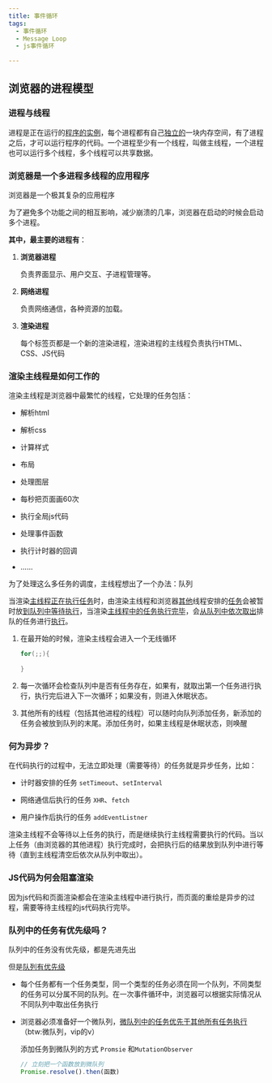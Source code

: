 ```yaml
---
title: 事件循环
tags: 
  - 事件循环
  - Message Loop
  - js事件循环

---
```



## 浏览器的进程模型

### 进程与线程

进程是正在运行的<u>程序的实例</u>，每个进程都有自己<u>独立的</u>一块内存空间，有了进程之后，才可以运行程序的代码。一个进程至少有一个线程，叫做主线程，一个进程也可以运行多个线程，多个线程可以共享数据。

### 浏览器是一个多进程多线程的应用程序

浏览器是一个极其复杂的应用程序

为了避免多个功能之间的相互影响，减少崩溃的几率，浏览器在启动的时候会启动多个进程。

**其中，最主要的进程有**：

1. **浏览器进程**
   
   负责界面显示、用户交互、子进程管理等。

2. **网络进程**
   
   负责网络通信，各种资源的加载。

3. **渲染进程**
   
   每个标签页都是一个新的渲染进程，渲染进程的主线程负责执行HTML、CSS、JS代码

### 渲染主线程是如何工作的

渲染主线程是浏览器中最繁忙的线程，它处理的任务包括：

- 解析html

- 解析css

- 计算样式

- 布局

- 处理图层

- 每秒把页面画60次

- 执行全局js代码 

- 处理事件函数

- 执行计时器的回调

- ......

为了处理这么多任务的调度，主线程想出了一个办法：队列

当渲染<u>主线程正在执行任务</u>时，由渲染主线程和浏览器<u>其他</u>线程安排的<u>任务</u>会被暂时放<u>到队列中等待执行</u>，当渲染<u>主线程中的任务执行完毕</u>，会<u>从队列中依次取出</u>排队的任务进行<u>执行</u>。

1. 在最开始的时候，渲染主线程会进入一个无线循环
   
   ```cpp
   for(;;){
       
   }
   ```

2. 每一次循环会检查队列中是否有任务存在，如果有，就取出第一个任务进行执行，执行完后进入下一次循环；如果没有，则进入休眠状态。

3. 其他所有的线程（包括其他进程的线程）可以随时向队列添加任务，新添加的任务会被放到队列的末尾。添加任务时，如果主线程是休眠状态，则唤醒

### 何为异步？

在代码执行的过程中，无法立即处理（需要等待）的任务就是异步任务，比如：

- 计时器安排的任务  `setTimeout`、`setInterval`

- 网络通信后执行的任务 `XHR`、`fetch`

- 用户操作后执行的任务 `addEventListner`

渲染主线程不会等待以上任务的执行，而是继续执行主线程需要执行的代码。当以上任务（由浏览器的其他进程）执行完成时，会把执行后的结果放到队列中进行等待（直到主线程清空后依次从队列中取出）。

### JS代码为何会阻塞渲染

因为js代码和页面渲染都会在渲染主线程中进行执行，而页面的重绘是异步的过程，需要等待主线程的js代码执行完毕。

### 队列中的任务有优先级吗？

队列中的任务没有优先级，都是先进先出

但是<u>队列有优先级</u>

- 每个任务都有一个任务类型，同一个类型的任务必须在同一个队列，不同类型的任务可以分属不同的队列。在一次事件循环中，浏览器可以根据实际情况从不同队列中取出任务执行

- 浏览器必须准备好一个微队列，<u>微队列中的任务优先于其他所有任务执行</u>（btw:微队列，vip的v）
  
  添加任务到微队列的方式 `Promsie` 和`MutationObserver` 
  
  ```javascript
  // 立刻把一个函数放到微队列
  Promise.resolve().then(函数)
  ```
  
  


